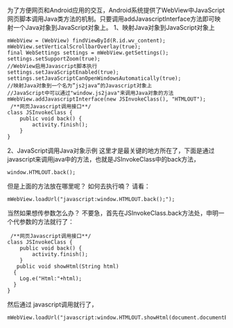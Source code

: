 为了方便网页和Android应用的交互，Android系统提供了WebView中JavaScript网页脚本调用Java类方法的机制。只要调用addJavascriptInterface方法即可映射一个Java对象到JavaScript对象上。
1、映射Java对象到JavaScript对象上
```  
mWebView = (WebView) findViewById(R.id.wv_content);
mWebView.setVerticalScrollbarOverlay(true);
final WebSettings settings = mWebView.getSettings();
settings.setSupportZoom(true);
//WebView启用Javascript脚本执行
settings.setJavaScriptEnabled(true);
settings.setJavaScriptCanOpenWindowsAutomatically(true);
//映射Java对象到一个名为”js2java“的Javascript对象上
//JavaScript中可以通过"window.js2java"来调用Java对象的方法
mWebView.addJavascriptInterface(new JSInvokeClass(), "HTMLOUT");
 /**网页Javascript调用接口**/
class JSInvokeClass {
    public void back() {
        activity.finish();
    }
}
```
2、JavaScript调用Java对象示例
这里才是最关键的地方所在了，下面是通过javascript来调用java中的方法，也就是JSInvokeClass中的back方法，
```  
window.HTMLOUT.back();
```
但是上面的方法放在哪里呢？
如何去执行喃？
请看：
```  
mWebView.loadUrl("javascript:window.HTMLOUT.back();");
```
当然如果想传参数怎么办？
不要急，首先在JSInvokeClass.back方法处，申明一个代参数的方法就行了：
```  
 /**网页Javascript调用接口**/
class JSInvokeClass {
    public void back() {
        activity.finish();
    }
   public void showHtml(String html)
  {
    Log.e("Html:"+html);
  }
}
```
然后通过 javascript调用就行了，
```  
mWebView.loadUrl("javascript:window.HTMLOUT.showHtml(document.documentElement.innerHTML);");
```